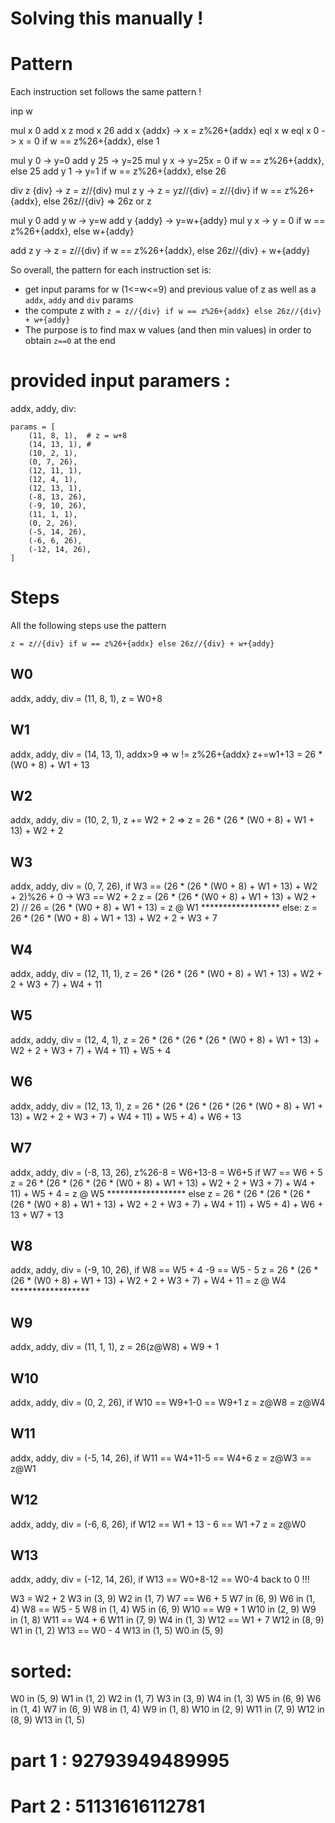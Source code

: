 # Solving this manually !

# Pattern

Each instruction set follows the same pattern !

inp w

mul x 0
add x z
mod x 26
add x {addx} -> x = z%26+{addx}
eql x w
eql x 0 -> x = 0 if w == z%26+{addx}, else 1

mul y 0  -> y=0
add y 25 -> y=25
mul y x  -> y=25x = 0 if w == z%26+{addx}, else 25
add y 1  -> y=1 if w == z%26+{addx}, else 26

div z {div} -> z = z//{div}
mul z y     -> z = yz//{div} = z//{div} if w == z%26+{addx}, else 26z//{div} => 26z or z

mul y 0
add y w  -> y=w
add y {addy}  -> y=w+{addy}
mul y x  -> y = 0 if w == z%26+{addx}, else w+{addy}

add z y -> z = z//{div} if w == z%26+{addx}, else 26z//{div} + w+{addy}

So overall, the pattern for each instruction set is:
- get input params for w (1<=w<=9) and previous value of z as well as a `addx`, `addy` and `div` params
- the compute z with `z = z//{div} if w == z%26+{addx} else 26z//{div} + w+{addy}`
- The purpose is to find max w values (and then min values) in order to obtain `z==0` at the end

# provided input paramers :
addx, addy, div:
```
params = [
    (11, 8, 1),  # z = w+8
    (14, 13, 1), # 
    (10, 2, 1),
    (0, 7, 26),
    (12, 11, 1),
    (12, 4, 1),
    (12, 13, 1),
    (-8, 13, 26),
    (-9, 10, 26),
    (11, 1, 1),
    (0, 2, 26),
    (-5, 14, 26),
    (-6, 6, 26),
    (-12, 14, 26),
]
```

# Steps
All the following steps use the pattern
```
z = z//{div} if w == z%26+{addx} else 26z//{div} + w+{addy}
```

## W0
addx, addy, div = (11, 8, 1),
z = W0+8

## W1
addx, addy, div = (14, 13, 1),
addx>9 => w != z%26+{addx}
z+=w1+13  = 26 * (W0 + 8) + W1 + 13

## W2
addx, addy, div = (10, 2, 1),
z += W2 + 2 => z = 26 * (26 * (W0 + 8) + W1 + 13) + W2 + 2

## W3
addx, addy, div = (0, 7, 26),
if W3 == (26 * (26 * (W0 + 8) + W1 + 13) + W2 + 2)%26 + 0 -> W3 == W2 + 2
    z = (26 * (26 * (W0 + 8) + W1 + 13) + W2 + 2) // 26 = (26 * (W0 + 8) + W1 + 13) = z @ W1  ******************
else:
    z = 26 * (26 * (W0 + 8) + W1 + 13) + W2 + 2 + W3 + 7

## W4
addx, addy, div = (12, 11, 1),
z = 26 * (26 * (26 * (W0 + 8) + W1 + 13) + W2 + 2 + W3 + 7) + W4 + 11

## W5
addx, addy, div = (12, 4, 1),
z = 26 * (26 * (26 * (26 * (W0 + 8) + W1 + 13) + W2 + 2 + W3 + 7) + W4 + 11) + W5 + 4

## W6
addx, addy, div = (12, 13, 1),
z = 26 * (26 * (26 * (26 * (26 * (W0 + 8) + W1 + 13) + W2 + 2 + W3 + 7) + W4 + 11) + W5 + 4) + W6 + 13

## W7
addx, addy, div = (-8, 13, 26),
z%26-8 = W6+13-8 = W6+5
if W7 == W6 + 5
    z = 26 * (26 * (26 * (26 * (W0 + 8) + W1 + 13) + W2 + 2 + W3 + 7) + W4 + 11) + W5 + 4 = z @ W5  ******************
else
    z = 26 * (26 * (26 * (26 * (26 * (W0 + 8) + W1 + 13) + W2 + 2 + W3 + 7) + W4 + 11) + W5 + 4) + W6 + 13 + W7 + 13

## W8
addx, addy, div = (-9, 10, 26),
if W8 == W5 + 4 -9 == W5 - 5
    z = 26 * (26 * (26 * (W0 + 8) + W1 + 13) + W2 + 2 + W3 + 7) + W4 + 11 = z @ W4  ******************

## W9
addx, addy, div = (11, 1, 1),
z = 26(z@W8) + W9 + 1

## W10
addx, addy, div = (0, 2, 26),
if W10 == W9+1-0 == W9+1
    z = z@W8 = z@W4

## W11
addx, addy, div = (-5, 14, 26),
if W11 == W4+11-5 == W4+6
    z = z@W3 == z@W1

## W12
addx, addy, div = (-6, 6, 26),
if W12 == W1 + 13 - 6 == W1 +7
    z = z@W0

## W13
addx, addy, div = (-12, 14, 26),
if W13 == W0+8-12 == W0-4
    back to 0 !!!


W3 = W2 + 2
    W3 in (3, 9)
    W2 in (1, 7)
W7 == W6 + 5
    W7 in (6, 9)
    W6 in (1, 4)
W8 == W5 - 5
    W8 in (1, 4)
    W5 in (6, 9)
W10 == W9 + 1
    W10 in (2, 9)
    W9 in (1, 8)
W11 == W4 + 6
    W11 in (7, 9)
    W4 in (1, 3)
W12 == W1 + 7
    W12 in (8, 9)
    W1 in (1, 2)
W13 == W0 - 4
    W13 in (1, 5)
    W0 in (5, 9)

# sorted:
W0 in (5, 9)
W1 in (1, 2)
W2 in (1, 7)
W3 in (3, 9)
W4 in (1, 3)
W5 in (6, 9)
W6 in (1, 4)
W7 in (6, 9)
W8 in (1, 4)
W9 in (1, 8)
W10 in (2, 9)
W11 in (7, 9)
W12 in (8, 9)
W13 in (1, 5)
    
# part 1 : 92793949489995
# Part 2 : 51131616112781
